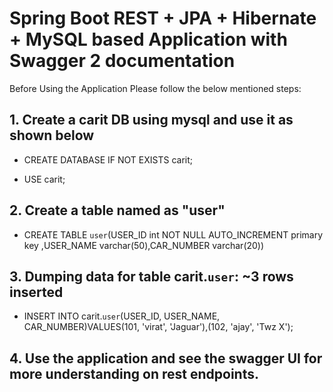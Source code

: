 # Spring Boot REST + JPA + Hibernate + MySQL based Application with Swagger 2 documentation

Before Using the Application Please follow the below mentioned steps:


## 1. Create a carit DB using mysql and use it as shown below ##

- CREATE DATABASE IF NOT EXISTS carit;

- USE carit;

## 2. Create a table named as "user" ##

- CREATE TABLE `user`(USER_ID int NOT NULL AUTO_INCREMENT primary key ,USER_NAME varchar(50),CAR_NUMBER varchar(20))

## 3. Dumping data for table carit.`user`: ~3 rows inserted ##

- INSERT INTO carit.`user`(USER_ID, USER_NAME, CAR_NUMBER)VALUES(101, 'virat', 'Jaguar'),(102, 'ajay', 'Twz X');

## 4. Use the application and see the swagger UI for more understanding on rest endpoints. ##
